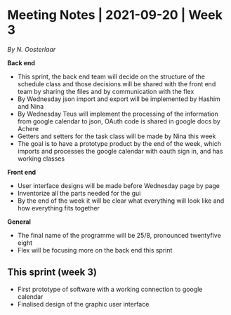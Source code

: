 ﻿# Meeting Notes | 2021-09-20 | Week 3

*By N. Oosterlaar*

**Back end**

 - This sprint, the back end team will decide on the structure of the schedule class and those decisions will be shared with the front end team by sharing the files and by communication with the flex
 - By Wednesday json import and export will be implemented by Hashim and Nina
 - By Wednesday Teus will implement the processing of the information from google calendar to json, OAuth code is shared in google docs by Achere
 - Getters and setters for the task class will be made by Nina this week
 - The goal is to have a prototype product by the end of the week, which imports and processes the google calendar with oauth sign in, and has working classes

**Front end**

 - User interface designs will be made before Wednesday page by page
 - Inventorize all the parts needed for the gui
 - By the end of the week it will be clear what everything will look like and how everything fits together

**General**

 - The final name of the programme will be 25/8, pronounced twentyfive eight
 - Flex will be focusing more on the back end this sprint

## This sprint (week 3)

 - First prototype of software with a working connection to google calendar
 - Finalised design of the graphic user interface

